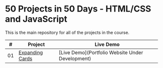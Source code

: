 # 50 Projects in 50 Days - HTML/CSS and JavaScript

This is the main repository for all of the projects in the course.

|  #  | Project                                                                                                                     | Live Demo                                                                         |
| :-: | --------------------------------------------------------------------------------------------------------------------------- | --------------------------------------------------------------------------------- |
| 01  | [Expanding Cards](https://github.com/bradtraversy/50projects50days/tree/master/expanding-cards)                             | [Live Demo](Portfolio Website Under Development)               |

